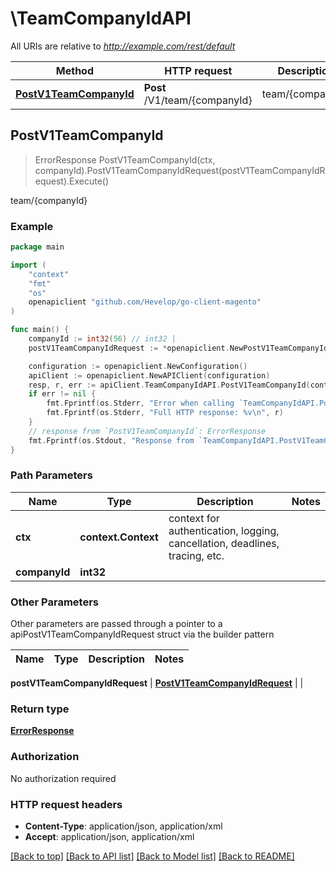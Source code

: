# \TeamCompanyIdAPI

All URIs are relative to *http://example.com/rest/default*

Method | HTTP request | Description
------------- | ------------- | -------------
[**PostV1TeamCompanyId**](TeamCompanyIdAPI.md#PostV1TeamCompanyId) | **Post** /V1/team/{companyId} | team/{companyId}



## PostV1TeamCompanyId

> ErrorResponse PostV1TeamCompanyId(ctx, companyId).PostV1TeamCompanyIdRequest(postV1TeamCompanyIdRequest).Execute()

team/{companyId}



### Example

```go
package main

import (
	"context"
	"fmt"
	"os"
	openapiclient "github.com/Hevelop/go-client-magento"
)

func main() {
	companyId := int32(56) // int32 | 
	postV1TeamCompanyIdRequest := *openapiclient.NewPostV1TeamCompanyIdRequest(*openapiclient.NewCompanyDataTeamInterface()) // PostV1TeamCompanyIdRequest |  (optional)

	configuration := openapiclient.NewConfiguration()
	apiClient := openapiclient.NewAPIClient(configuration)
	resp, r, err := apiClient.TeamCompanyIdAPI.PostV1TeamCompanyId(context.Background(), companyId).PostV1TeamCompanyIdRequest(postV1TeamCompanyIdRequest).Execute()
	if err != nil {
		fmt.Fprintf(os.Stderr, "Error when calling `TeamCompanyIdAPI.PostV1TeamCompanyId``: %v\n", err)
		fmt.Fprintf(os.Stderr, "Full HTTP response: %v\n", r)
	}
	// response from `PostV1TeamCompanyId`: ErrorResponse
	fmt.Fprintf(os.Stdout, "Response from `TeamCompanyIdAPI.PostV1TeamCompanyId`: %v\n", resp)
}
```

### Path Parameters


Name | Type | Description  | Notes
------------- | ------------- | ------------- | -------------
**ctx** | **context.Context** | context for authentication, logging, cancellation, deadlines, tracing, etc.
**companyId** | **int32** |  | 

### Other Parameters

Other parameters are passed through a pointer to a apiPostV1TeamCompanyIdRequest struct via the builder pattern


Name | Type | Description  | Notes
------------- | ------------- | ------------- | -------------

 **postV1TeamCompanyIdRequest** | [**PostV1TeamCompanyIdRequest**](PostV1TeamCompanyIdRequest.md) |  | 

### Return type

[**ErrorResponse**](ErrorResponse.md)

### Authorization

No authorization required

### HTTP request headers

- **Content-Type**: application/json, application/xml
- **Accept**: application/json, application/xml

[[Back to top]](#) [[Back to API list]](../README.md#documentation-for-api-endpoints)
[[Back to Model list]](../README.md#documentation-for-models)
[[Back to README]](../README.md)

